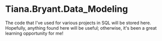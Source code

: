 # Tiana.Bryant.Data_Modeling
The code that I've used for various projects in SQL will be stored here. 
Hopefully, anything found here will be useful; otherwise, it's been a great learning opportunity for me!
